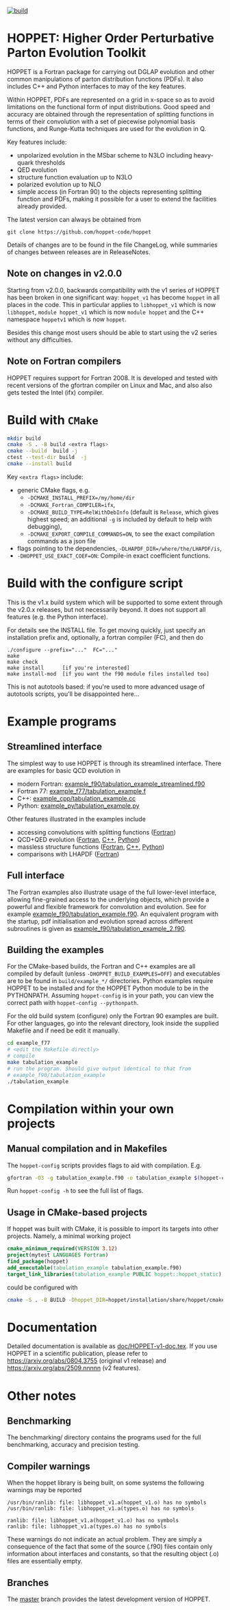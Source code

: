 [![build](https://github.com/hoppet-code/hoppet/actions/workflows/main.yml/badge.svg)](https://github.com/hoppet-code/hoppet/actions/workflows/main.yml)

# HOPPET: Higher Order Perturbative Parton Evolution Toolkit


HOPPET is a Fortran package for carrying out DGLAP evolution and other
common manipulations of parton distribution functions (PDFs). It
also includes C++ and Python interfaces to may of the key features.

Within HOPPET, PDFs are represented on a grid in x-space so as to
avoid limitations on the functional form of input
distributions. Good speed and accuracy are obtained through the
representation of splitting functions in terms of their convolution
with a set of piecewise polynomial basis functions, and Runge-Kutta
techniques are used for the evolution in Q.

Key features include:

* unpolarized evolution in the MSbar scheme to N3LO including heavy-quark thresholds
* QED evolution
* structure function evaluation up to N3LO
* polarized evolution up to NLO
* simple access (in Fortran 90) to the objects representing splitting
  function and PDFs, making it possible for a user to extend the
  facilities already provided.

The latest version can always be obtained from

    git clone https://github.com/hoppet-code/hoppet

Details of changes are to be found in the file ChangeLog, while
summaries of changes between releases are in ReleaseNotes.


## Note on changes in v2.0.0


Starting from v2.0.0, backwards compatibility with the v1 series of
HOPPET has been broken in one significant way: `hoppet_v1`
has become `hoppet` in all places in the code. This in particular
applies to `libhoppet_v1` which is now `libhoppet`, `module hoppet_v1`
which is now `module hoppet` and the C++ namespace `hoppetv1` which
is now `hoppet`.

Besides this change most users should be able to start using the v2
series without any difficulties.

## Note on Fortran compilers

HOPPET requires support for Fortran 2008. It is developed and tested
with recent versions of the gfortran compiler on Linux and Mac, and also
also gets tested the Intel (ifx) compiler. 

# Build with `CMake`


```bash
mkdir build
cmake -S . -B build <extra flags>
cmake --build  build -j 
ctest --test-dir build  -j
cmake --install build
```

Key `<extra flags>` include:
- generic CMake flags, e.g. 
  * `-DCMAKE_INSTALL_PREFIX=/my/home/dir`
  * `-DCMAKE_Fortran_COMPILER=ifx`,
  * `-DCMAKE_BUILD_TYPE=RelWithDebInfo` (default is `Release`, which gives highest speed; an additional `-g` is included by default to help with debugging), 
  * `-DCMAKE_EXPORT_COMPILE_COMMANDS=ON`, to see the exact compilation commands as a json file
- flags pointing to the dependencies, `-DLHAPDF_DIR=/where/the/LHAPDF/is`,
- `-DHOPPET_USE_EXACT_COEF=ON`:    Compile-in exact coefficient functions.



# Build with the configure script

This is the v1.x build system which will be supported to some extent
through the v2.0.x releases, but not necessarily beyond. It does not
support all features (e.g. the Python interface).

For details see the INSTALL file. To get moving quickly, just specify
an installation prefix and, optionally, a fortran compiler (FC), and then do

    ./configure --prefix="..."  FC="..."
    make 
    make check
    make install      [if you're interested]
    make install-mod  [if you want the f90 module files installed too]

This is not autotools based: if you're used to more advanced usage of
autotools scripts, you'll be disappointed here...


# Example programs

## Streamlined interface

The simplest way to use HOPPET is through its streamlined interface.
There are examples for basic QCD evolution in 
- modern Fortran:
[example_f90/tabulation_example_streamlined.f90](example_f90/tabulation_example_streamlined.f90)
- Fortran 77: [example_f77/tabulation_example.f](example_f77/tabulation_example.f) 
- C++: [example_cpp/tabulation_example.cc](example_cpp/tabulation_example.cc)
- Python: [example_py/tabulation_example.py](example_py/tabulation_example.py)

Other features illustrated in the examples include

- accessing convolutions with splitting functions ([Fortran](example_f77/convolution_example.f))
- QCD+QED evolution ([Fortran](example_f90/tabulation_example_qed_streamlined.f90), [C++](example_cpp/tabulation_example_qed.cc), [Python](example_py/tabulation_example_qed.py))
- massless structure functions ([Fortran](example_f90/structure_functions_example.f90), [C++](example_cpp/structure_functions_example.cc), [Python](example_py/structure_function_example.py))
- comparisons with LHAPDF ([Fortran](example_f77/compare_lhapdf_hoppet.f))


## Full interface  
The Fortran examples also illustrate usage of the full lower-level interface,
allowing fine-grained access to the underlying objects, which provide a
powerful and flexible framework for convolution and evolution.
See for example
[example_f90/tabulation_example.f90](example_f90/tabulation_example.f90).
An equivalent program with the startup, pdf initialisation and
evolution spread across different subroutines is given as
[example_f90/tabulation_example_2.f90](example_f90/tabulation_example_2.f90).

## Building the examples

For the CMake-based builds, the Fortran and C++ examples are all
compiled by default (unless `-DHOPPET_BUILD_EXAMPLES=OFF`) and
executables are to be found in `build/example_*/` directories. Python
examples require HOPPET to be installed and for the HOPPET Python module
to be in the PYTHONPATH. Assuming `hoppet-config` is in your path, you
can view the correct path with `hoppet-config --pythonpath`. 


For the old build system (configure) only the Fortran 90 examples are
built. For other languages, go into the relevant directory, look inside
the supplied Makefile and if need be edit it manually.

```bash
cd example_f77
# <edit the Makefile directly>
# compile
make tabulation_example
# run the program. Should give output identical to that from
# example_f90/tabulation_example
./tabulation_example
```

# Compilation within your own projects

## Manual compilation and in Makefiles

The `hoppet-config` scripts provides flags to aid with compilation. E.g.

```sh
gfortran -O3 -g tabulation_example.f90 -o tabulation_example $(hoppet-config --fflags --libs)
```

Run `hoppet-config -h` to see the full list of flags.

## Usage in CMake-based projects

If hoppet was built with CMake, it is possible to import its targets into
other projects. Namely, a minimal working project 

```CMake
cmake_minimum_required(VERSION 3.12)
project(mytest LANGUAGES Fortran)
find_package(hoppet)
add_executable(tabulation_example tabulation_example.f90)
target_link_libraries(tabulation_example PUBLIC hoppet::hoppet_static)
```

could be configured with 

```sh
cmake -S . -B BUILD -Dhoppet_DIR=hoppet/installation/share/hoppet/cmake
```

# Documentation

Detailed documentation is available as
[doc/HOPPET-v1-doc.tex](doc/HOPPET-v1-doc.tex). If you use HOPPET in a
scientific publication, please refer to https://arxiv.org/abs/0804.3755
(original v1 release) and https://arxiv.org/abs/2509.nnnnn (v2 features).


# Other notes

## Benchmarking

The benchmarking/ directory contains the programs used for the full
benchmarking, accuracy and precision testing. 

## Compiler warnings

When the hoppet library is being built, on some systems the following
warnings may be reported 

    /usr/bin/ranlib: file: libhoppet_v1.a(hoppet_v1.o) has no symbols
    /usr/bin/ranlib: file: libhoppet_v1.a(types.o) has no symbols
    
    ranlib: file: libhoppet_v1.a(hoppet_v1.o) has no symbols
    ranlib: file: libhoppet_v1.a(types.o) has no symbols

These warnings do not indicate an actual problem. They are simply a
consequence of the fact that some of the source (.f90) files contain
only information about interfaces and constants, so that the resulting
object (.o) files are essentially empty.


## Branches


The [master](https://github.com/hoppet-code/hoppet/tree/master) branch
provides the latest development version of HOPPET.

